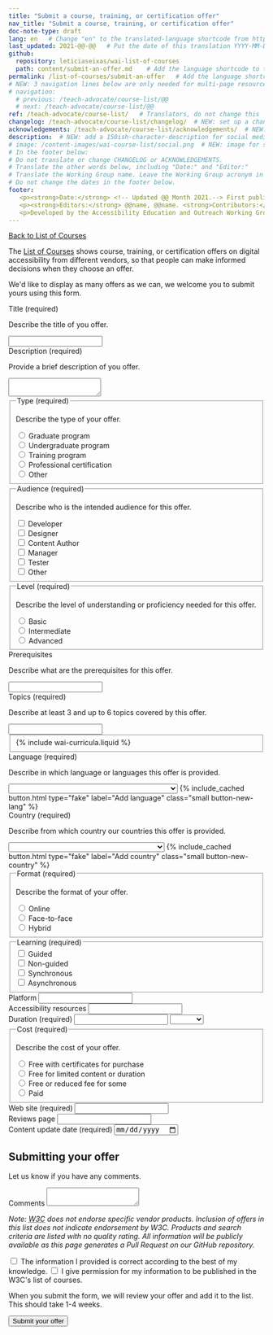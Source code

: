 ```yaml
---
title: "Submit a course, training, or certification offer"
nav_title: "Submit a course, training, or certification offer"
doc-note-type: draft
lang: en   # Change "en" to the translated-language shortcode from https://www.iana.org/assignments/language-subtag-registry/language-subtag-registry
last_updated: 2021-@@-@@   # Put the date of this translation YYYY-MM-DD (with month in the middle)
github:
  repository: leticiaseixas/wai-list-of-courses
  path: content/submit-an-offer.md    # Add the language shortcode to the middle of the filename, for example: content/index.fr.md
permalink: /list-of-courses/submit-an-offer   # Add the language shortcode to the end, with no slash at end, for example: /link/to/page/fr
# NEW: 3 navigation lines below are only needed for multi-page resources where you have previous and next at the bottom. If so, un-comment them; otherwise delete these lines.
# navigation:
  # previous: /teach-advocate/course-list/@@
  # next: /teach-advocate/course-list/@@
ref: /teach-advocate/course-list/   # Translators, do not change this
changelog: /teach-advocate/course-list/changelog/  # NEW: set up a changelog so it's ready for later
acknowledgements: /teach-advocate/course-list/acknowledgements/  # NEW: delete if don't have a separate acknowledgements page. And delete it in the footer below.
description:  # NEW: add a 150ish-character-description for social media   # translate the description
# image: /content-images/wai-course-list/social.png  # NEW: image for social media (leave commented out if we don't have a specific one for this reource)
# In the footer below:
# Do not translate or change CHANGELOG or ACKNOWLEDGEMENTS.
# Translate the other words below, including "Date:" and "Editor:"
# Translate the Working Group name. Leave the Working Group acronym in English.
# Do not change the dates in the footer below.
footer: 
   <p><strong>Date:</strong> <!-- Updated @@ Month 2021.--> First published Month 20@@. CHANGELOG.</p>
   <p><strong>Editors:</strong> @@name, @@name. <strong>Contributors:</strong> @@name, @@name, and <a href="https://www.w3.org/groups/wg/eowg/participants">participants of the EOWG</a>. ACKNOWLEDGEMENTS lists contributors and credits.</p>
   <p>Developed by the Accessibility Education and Outreach Working Group (<a href="http://www.w3.org/WAI/EO/">EOWG</a>). Developed as part of the <a href="https://www.w3.org/WAI/about/projects/wai-coop/">WAI-CooP project</a>, co-funded by the European Commission.</p>
---
```


<div style="grid-column: 4 / span 4">

<style>
{% include css/styles.css %}
main > header { grid-column: 4 / span 4; }
</style>

<a href="../list-of-courses">Back to List of Courses</a>

<form>
  <p>The <a href="../list-of-courses">List of Courses</a> shows course, training, or certification offers on digital accessibility from different vendors, so that people can make informed decisions when they choose an offer.</p>
  <p>We'd like to display as many offers as we can, we welcome you to submit yours using this form.</p>    

<div class="field">
    <label for="offer-name">Title (required)</label>
    <p class="expl">Describe the title of you offer.</p>
    <input type="text" id="offer-name" required>
</div>

<div class="field">
    <label for="offer-description">Description (required)</label>
    <p class="expl">Provide a brief description of you offer.</p>
    <textarea id="offer-description" required></textarea>
</div>

<fieldset class="field" id="offer-type">
  <legend class="label">Type (required)</legend>
  <p class="expl">Describe the type of your offer.</p>

  <div class="radio-field">
    <input type="radio" name="offer-type" id="offer-type-graduate" required>
    <label for="offer-type-graduate">Graduate program</label>
  </div>
  <div class="radio-field">
    <input type="radio" name="offer-type" id="offer-type-undergraduate">
    <label for="offer-type-undergraduate">Undergraduate program</label>
  </div>
  <div class="radio-field">
    <input type="radio" name="offer-type" id="offer-type-training">
    <label for="offer-type-training">Training program</label>
  </div>
  <div class="radio-field">
    <input type="radio" name="offer-type" id="offer-type-certification">
    <label for="offer-type-certification">Professional certification</label>
  </div>
  <div class="radio-field">
    <input type="radio" name="offer-type" id="offer-type-other">
    <label for="offer-type-other">Other</label>
  </div>
</fieldset>

<fieldset class="field" id="offer-audience">
  <legend class="label">Audience (required)</legend>
  <p class="expl">Describe who is the intended audience for this offer.</p>

  <div class="radio-field">
    <input type="checkbox" name="offer-audience" id="offer-audience-developer" value="offer-audience-developer" required>
    <label for="offer-audience-developer">Developer</label>
  </div>
  <div class="radio-field">
    <input type="checkbox" name="offer-audience" id="offer-audience-designer" value="offer-audience-designer" required>
    <label for="offer-audience-designer">Designer</label>
  </div>
  <div class="radio-field">
    <input type="checkbox" name="offer-audience" id="offer-audience-content-author" value="offer-audience-content-author" required>
    <label for="offer-audience-content-author">Content Author</label>
  </div>
  <div class="radio-field">
    <input type="checkbox" name="offer-audience" id="offer-audience-manager" value="offer-audience-manager" required>
    <label for="offer-audience-manager">Manager</label>
  </div>
  <div class="radio-field">
    <input type="checkbox" name="offer-audience" id="offer-audience-tester" value="offer-audience-tester" required>
    <label for="offer-audience-tester">Tester</label>
  </div>
  <div class="radio-field">
    <input type="checkbox" name="offer-audience" id="offer-audience-other" value="offer-audience-other" required>
    <label for="offer-audience-other">Other</label>
  </div>
</fieldset>

<fieldset class="field" id="offer-level">
  <legend class="label">Level (required)</legend>
  <p class="expl">Describe the level of understanding or proficiency needed for this offer.</p>

  <div class="radio-field">
    <input type="radio" name="offer-level" id="offer-level-basic" required>
    <label for="offer-level-basic">Basic</label>
  </div>
  <div class="radio-field">
    <input type="radio" name="offer-level" id="offer-level-intermediate">
    <label for="offer-level-intermediate">Intermediate</label>
  </div>
  <div class="radio-field">
    <input type="radio" name="offer-level" id="offer-level-advanced">
    <label for="offer-level-advanced">Advanced</label>
  </div>
</fieldset>

<div class="field">
    <label for="offer-prerequisites">Prerequisites</label>
    <p class="expl">Describe what are the prerequisites for this offer.</p>
    <input type="text" id="prerequisites">
</div>

<div class="field">
    <label for="offer-topics" required>Topics (required)</label>
    <p class="expl">Describe at least 3 and up to 6 topics covered by this offer.</p>
    <input type="text" id="topics">
</div>

<fieldset id="offer-wai-curricula">
    {% include wai-curricula.liquid %}
</fieldset>

<div class="field" id="divSelectLang">
    <label for="offer-language">Language (required)</label>
    <p class="expl">Describe in which language or languages this offer is provided.</p>
    <select name="language" id="language" class="field-language select-form" required> 
        <option value=""></option>
        {% for language in site.data.lang %}
            <option value="{{ language[0] }}">{{ language[1].name }} ({{language[1].nativeName }})</option>
        {% endfor %}
    </select>
    {% include_cached button.html type="fake" label="Add language" class="small button-new-lang" %}
</div>

<div class="field" id="divSelectCountry">
    <label for="offer-country">Country (required)</label>
    <p class="expl">Describe from which country our countries this offer is provided.</p>
    <select name="country" id="country" class="field-country select-form" required>
        <option value=""></option>
        {% for country in site.data.countries %}
            <option value="{{ country[0] }}">{{ country[1].name }} ({{country[1].nativeName}})</option>
        {% endfor %}
    </select>
    {% include_cached button.html type="fake" label="Add country" class="small button-new-country" %}
</div>

<fieldset class="field" id="offer-format">
  <legend class="label">Format (required)</legend>
  <p class="expl">Describe the format of your offer.</p>
  <div class="radio-field">
    <input type="radio" name="offer-format" id="offer-format-online" required>
    <label for="offer-format-online">Online</label>
  </div>
  <div class="radio-field">
    <input type="radio" name="offer-format" id="offer-format-face-to-face">
    <label for="offer-format-face-to-face">Face-to-face</label>
  </div>
  <div class="radio-field">
    <input type="radio" name="offer-format" id="offer-format-hybrid">
    <label for="offer-format-hybrid">Hybrid</label>
  </div>
</fieldset>


<fieldset class="field" id="offer-learning">
    <legend class="label">Learning (required)</legend>
    <div class="radio-field">
        <input type="checkbox" id="offer-learning-guided" value="offer-learning-guided" required>
        <label for="offer-learning-guided">Guided</label>
    </div>
    <div class="radio-field">
        <input type="checkbox" id="offer-learning-non-guided" value="offer-learning-non-guided">
        <label for="offer-learning">Non-guided</label>
    </div>
    <div class="radio-field">
        <input type="checkbox" id="offer-learning-synchronous" value="offer-learning-synchronous">
        <label for="offer-learning-synchronous">Synchronous</label>
    </div>
    <div class="radio-field">
        <input type="checkbox" id="offer-learning-asynchronous" value="offer-learning-asynchronous">
        <label for="offer-learning-asynchronous">Asynchronous</label>
    </div>            
</fieldset>

<div class="field">
    <label for="offer-platform">Platform</label>
    <input type="text" id="platform">
</div>

<div class="field">
    <label for="offer-accessibility-resources">Accessibility resources</label>
    <input type="text" id="offer-accessibility-resources">
</div>
<div class="field">
    <label for="offer-duration">Duration (required)</label>
    <input type="number" id="offer-number-duration" class="duration-input" required>
    <select id="offer-unity-duration" class="duration-input" required> 
        <option value=""></option>
        <option value="hours">Hours</option>
        <option value="days">Days</option>
        <option value="weeks">Weeks</option>
        <option value="months">Months</option>
        <option value="years">Years</option>
    </select>
</div>

<fieldset class="field" id="offer-cost">
  <legend class="label">Cost (required)</legend>
  <p class="expl">Describe the cost of your offer.</p>

  <div class="radio-field">
    <input type="radio" name="offer-cost" id="offer-cost-free-certificates-for-purchase" required>
    <label for="offer-cost-free-certificates-for-purchase">Free with certificates for purchase</label>
  </div>
  <div class="radio-field">
    <input type="radio" name="offer-cost" id="offer-cost-free-limited-time">
    <label for="offer-cost-free-limited-time">Free for limited content or duration</label>
  </div>
  <div class="radio-field">
    <input type="radio" name="offer-cost" id="offer-cost-free-or-reduced-for-some">
    <label for="offer-cost-free-or-reduced-for-some">Free or reduced fee for some</label>
  </div>
  <div class="radio-field">
    <input type="radio" name="offer-cost" id="offer-cost-paid">
    <label for="offer-cost-paid">Paid</label>
  </div>  
</fieldset>

<div class="field">
    <label for="offer-website">Web site (required)</label>
    <input type="url" name="offer-website" id="offer-website" required>
</div>

<div class="field">
    <label for="offer-reviews-page">Reviews page</label>
    <input type="url" name="offer-reviews-page" id="offer-reviews-page">
</div>
<div class="field">
    <label for="offer-content-update">Content update date (required)</label>
    <input type="date" id="offer-content-update" required>
</div>

<h2>Submitting your offer</h2>
  <p>Let us know if you have any comments.</p>
  <div class="field">
    <label for="comments">Comments</label>
    <textarea id="comments"></textarea>
  </div>
  <p><em>Note: <abbr title="World Wide Web Consortium">W3C</abbr> does not endorse specific vendor products. Inclusion of offers in this list does not indicate endorsement by W3C. Products and search criteria are listed with no quality rating. All information will be publicly available as this page generates a Pull Request on our GitHub repository.</em></p> 
  <div class="field">
    <label><input type="checkbox" required> The information I provided is correct according to the best of my knowledge.</label>
    <label><input type="checkbox" required> I give permission for my information to be published in the W3C's list of courses.</label>
  </div>
  <p>When you submit the form, we will review your offer and add it to the list. This should take 1-4 weeks.</p>
  <div class="field">
    <button type="submit">Submit your offer</button>
  </div>
</form>



<script>
{% include js/offers.js %}
</script>